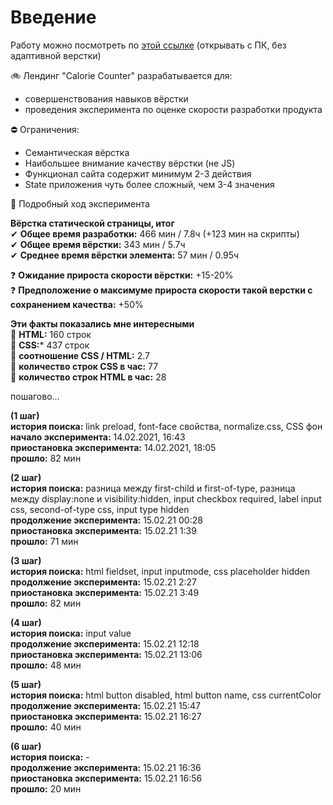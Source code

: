 # Введение
Работу можно посмотреть по [этой ссылке](https://vk.com/away.php?to=https%3A%2F%2Fsynteticcat.github.io%2Fcalorie-counter%2F) (открывать с ПК, без адаптивной верстки)

🚲 Лендинг "Calorie Counter" разрабатывается для:
* совершенствования навыков вёрстки 
* проведения эксперимента по оценке скорости разработки продукта

⛔ Ограничения:
* Семантическая вёрстка
* Наибольшее внимание качеству вёрстки (не JS)
* Функционал сайта содержит минимум 2-3 действия
* State приложения чуть более сложный, чем 3-4 значения

🚀 Подробный ход эксперимента

**Вёрстка статической страницы, итог**  
✔ **Общее время разработки:** 466 мин /  7.8ч (+123 мин на скрипты)  
✔ **Общее время вёрстки:** 343 мин / 5.7ч   
✔ **Среднее время вёрстки элемента:** 57 мин / 0.95ч  
  
❓ **Ожидание прироста скорости вёрстки:** +15-20%  
❓ **Предположение о максимуме прироста скорости такой верстки с сохранением качества:** +50%  
  
**Эти факты показались мне интересными**  
🔎 **HTML:** 160 строк   
🔎 **CSS:*** 437 строк   
🔎 **соотношение CSS / HTML:** 2.7   
🔎 **количество строк CSS в час:** 77  
🔎 **количество строк HTML в час:** 28  
    
пошагово...  
  
**(1 шаг)**   
**история поиска:** link preload, font-face свойства, normalize.css, СSS фон  
**начало эксперимента:** 14.02.2021, 16:43  
**приостановка эксперимента:** 14.02.2021, 18:05  
**прошло:** 82 мин  
  
**(2 шаг)**  
**история поиска:** разница между first-child и first-of-type, разница между display:none и visibility:hidden, input checkbox required, label input css, second-of-type css, input type hidden  
**продолжение эксперимента:** 15.02.21 00:28  
**приостановка эксперимента:** 15.02.21 1:39  
**прошло:** 71 мин  
  
**(3 шаг)**  
**история поиска:** html fieldset, input inputmode, css placeholder hidden  
**продолжение эксперимента:** 15.02.21 2:27    
**приостановка эксперимента:** 15.02.21 3:49  
**прошло:** 82 мин  
   
**(4 шаг)**  
**история поиска:** input value  
**продолжение эксперимента:** 15.02.21 12:18  
**приостановка эксперимента:** 15.02.21 13:06  
**прошло:** 48 мин  
  
**(5 шаг)**  
**история поиска:** html button disabled, html button name, css currentColor  
**продолжение эксперимента:** 15.02.21 15:47  
**приостановка эксперимента:** 15.02.21 16:27  
**прошло:** 40 мин
  
**(6 шаг)**  
**история поиска:** -   
**продолжение эксперимента:** 15.02.21 16:36  
**приостановка эксперимента:** 15.02.21 16:56  
**прошло:** 20 мин  
